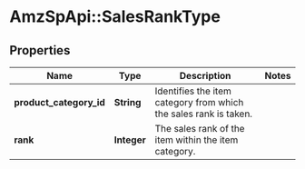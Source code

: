 # AmzSpApi::SalesRankType

## Properties
Name | Type | Description | Notes
------------ | ------------- | ------------- | -------------
**product_category_id** | **String** | Identifies the item category from which the sales rank is taken. | 
**rank** | **Integer** | The sales rank of the item within the item category. | 

